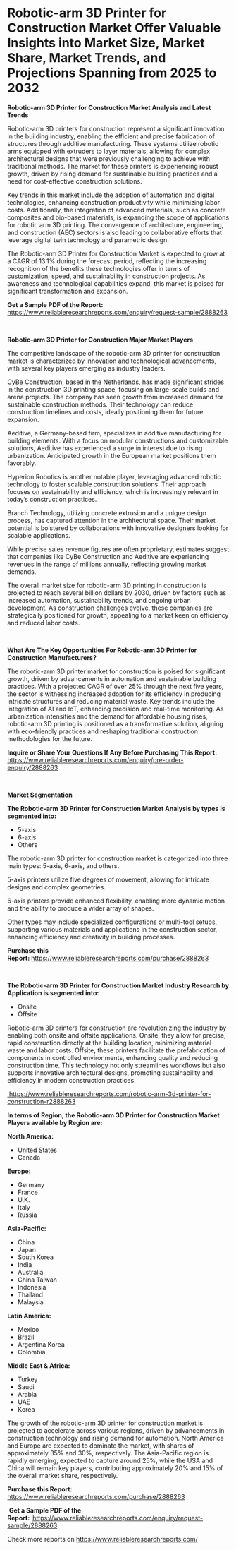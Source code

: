 <p><h1>Robotic-arm 3D Printer for Construction Market Offer Valuable Insights into Market Size, Market Share, Market Trends, and Projections Spanning from 2025 to 2032</h1></p><p><strong>Robotic-arm 3D Printer for Construction Market Analysis and Latest Trends</strong></p>
<p><p>Robotic-arm 3D printers for construction represent a significant innovation in the building industry, enabling the efficient and precise fabrication of structures through additive manufacturing. These systems utilize robotic arms equipped with extruders to layer materials, allowing for complex architectural designs that were previously challenging to achieve with traditional methods. The market for these printers is experiencing robust growth, driven by rising demand for sustainable building practices and a need for cost-effective construction solutions. </p><p>Key trends in this market include the adoption of automation and digital technologies, enhancing construction productivity while minimizing labor costs. Additionally, the integration of advanced materials, such as concrete composites and bio-based materials, is expanding the scope of applications for robotic arm 3D printing. The convergence of architecture, engineering, and construction (AEC) sectors is also leading to collaborative efforts that leverage digital twin technology and parametric design.</p><p>The Robotic-arm 3D Printer for Construction Market is expected to grow at a CAGR of 13.1% during the forecast period, reflecting the increasing recognition of the benefits these technologies offer in terms of customization, speed, and sustainability in construction projects. As awareness and technological capabilities expand, this market is poised for significant transformation and expansion.</p></p>
<p><strong>Get a Sample PDF of the Report:&nbsp;</strong> <a href="https://www.reliableresearchreports.com/enquiry/request-sample/2888263?utm_campaign=2652&utm_medium=2&utm_source=Github&utm_content=ia&utm_term=14032025&utm_id=robotic-arm-3d-printer-for-construction">https://www.reliableresearchreports.com/enquiry/request-sample/2888263</a></p>
<p>&nbsp;</p>
<p><strong>Robotic-arm 3D Printer for Construction Major Market Players</strong></p>
<p><p>The competitive landscape of the robotic-arm 3D printer for construction market is characterized by innovation and technological advancements, with several key players emerging as industry leaders. </p><p>CyBe Construction, based in the Netherlands, has made significant strides in the construction 3D printing space, focusing on large-scale builds and arena projects. The company has seen growth from increased demand for sustainable construction methods. Their technology can reduce construction timelines and costs, ideally positioning them for future expansion.</p><p>Aeditive, a Germany-based firm, specializes in additive manufacturing for building elements. With a focus on modular constructions and customizable solutions, Aeditive has experienced a surge in interest due to rising urbanization. Anticipated growth in the European market positions them favorably.</p><p>Hyperion Robotics is another notable player, leveraging advanced robotic technology to foster scalable construction solutions. Their approach focuses on sustainability and efficiency, which is increasingly relevant in today’s construction practices.</p><p>Branch Technology, utilizing concrete extrusion and a unique design process, has captured attention in the architectural space. Their market potential is bolstered by collaborations with innovative designers looking for scalable applications.</p><p>While precise sales revenue figures are often proprietary, estimates suggest that companies like CyBe Construction and Aeditive are experiencing revenues in the range of millions annually, reflecting growing market demands.</p><p>The overall market size for robotic-arm 3D printing in construction is projected to reach several billion dollars by 2030, driven by factors such as increased automation, sustainability trends, and ongoing urban development. As construction challenges evolve, these companies are strategically positioned for growth, appealing to a market keen on efficiency and reduced labor costs.</p></p>
<p>&nbsp;</p>
<p><strong>What Are The Key Opportunities For Robotic-arm 3D Printer for Construction Manufacturers?</strong></p>
<p><p>The robotic-arm 3D printer market for construction is poised for significant growth, driven by advancements in automation and sustainable building practices. With a projected CAGR of over 25% through the next five years, the sector is witnessing increased adoption for its efficiency in producing intricate structures and reducing material waste. Key trends include the integration of AI and IoT, enhancing precision and real-time monitoring. As urbanization intensifies and the demand for affordable housing rises, robotic-arm 3D printing is positioned as a transformative solution, aligning with eco-friendly practices and reshaping traditional construction methodologies for the future.</p></p>
<p><strong>Inquire or Share Your Questions If Any Before Purchasing This Report:</strong> <a href="https://www.reliableresearchreports.com/enquiry/pre-order-enquiry/2888263?utm_campaign=2652&utm_medium=2&utm_source=Github&utm_content=ia&utm_term=14032025&utm_id=robotic-arm-3d-printer-for-construction">https://www.reliableresearchreports.com/enquiry/pre-order-enquiry/2888263</a></p>
<p>&nbsp;</p>
<p><strong>Market Segmentation</strong></p>
<p><strong>The Robotic-arm 3D Printer for Construction Market Analysis by types is segmented into:</strong></p>
<p><ul><li>5-axis</li><li>6-axis</li><li>Others</li></ul></p>
<p><p>The robotic-arm 3D printer for construction market is categorized into three main types: 5-axis, 6-axis, and others. </p><p>5-axis printers utilize five degrees of movement, allowing for intricate designs and complex geometries. </p><p>6-axis printers provide enhanced flexibility, enabling more dynamic motion and the ability to produce a wider array of shapes. </p><p>Other types may include specialized configurations or multi-tool setups, supporting various materials and applications in the construction sector, enhancing efficiency and creativity in building processes.</p></p>
<p><strong>Purchase this Report:&nbsp;</strong><a href="https://www.reliableresearchreports.com/purchase/2888263?utm_campaign=2652&utm_medium=2&utm_source=Github&utm_content=ia&utm_term=14032025&utm_id=robotic-arm-3d-printer-for-construction">https://www.reliableresearchreports.com/purchase/2888263</a></p>
<p>&nbsp;</p>
<p><strong>The Robotic-arm 3D Printer for Construction Market Industry Research by Application is segmented into:</strong></p>
<p><ul><li>Onsite</li><li>Offsite</li></ul></p>
<p><p>Robotic-arm 3D printers for construction are revolutionizing the industry by enabling both onsite and offsite applications. Onsite, they allow for precise, rapid construction directly at the building location, minimizing material waste and labor costs. Offsite, these printers facilitate the prefabrication of components in controlled environments, enhancing quality and reducing construction time. This technology not only streamlines workflows but also supports innovative architectural designs, promoting sustainability and efficiency in modern construction practices.</p></p>
<p><a href="https://www.reliableresearchreports.com/robotic-arm-3d-printer-for-construction-r2888263?utm_campaign=2652&utm_medium=2&utm_source=Github&utm_content=ia&utm_term=14032025&utm_id=robotic-arm-3d-printer-for-construction">&nbsp;https://www.reliableresearchreports.com/robotic-arm-3d-printer-for-construction-r2888263</a></p>
<p><strong>In terms of Region, the Robotic-arm 3D Printer for Construction Market Players available by Region are:</strong></p>
<p>
    <p> <strong> North America: </strong>
        <ul>
            <li>United States</li>
            <li>Canada</li>
        </ul>
        </p> 
    <p> <strong> Europe: </strong>
        <ul>
            <li>Germany</li>
            <li>France</li>
            <li>U.K.</li>
            <li>Italy</li>
            <li>Russia</li>
        </ul>
        </p> 
    <p> <strong> Asia-Pacific: </strong>
        <ul>
            <li>China</li>
            <li>Japan</li>
            <li>South Korea</li>
            <li>India</li>
            <li>Australia</li>
            <li>China Taiwan</li>
            <li>Indonesia</li>
            <li>Thailand</li>
            <li>Malaysia</li>
        </ul>
        </p> 
    <p> <strong> Latin America: </strong>
        <ul>
            <li>Mexico</li>
            <li>Brazil</li>
            <li>Argentina Korea</li>
            <li>Colombia</li>
        </ul>
        </p> 
    <p> <strong> Middle East & Africa: </strong>
        <ul>
            <li>Turkey</li>
            <li>Saudi</li>
            <li>Arabia</li>
            <li>UAE</li>
            <li>Korea</li>
        </ul>
    </p>
    </p>
<p><p>The growth of the robotic-arm 3D printer for construction market is projected to accelerate across various regions, driven by advancements in construction technology and rising demand for automation. North America and Europe are expected to dominate the market, with shares of approximately 35% and 30%, respectively. The Asia-Pacific region is rapidly emerging, expected to capture around 25%, while the USA and China will remain key players, contributing approximately 20% and 15% of the overall market share, respectively.</p></p>
<p><strong>Purchase this Report: </strong><a href="https://www.reliableresearchreports.com/purchase/2888263?utm_campaign=2652&utm_medium=2&utm_source=Github&utm_content=ia&utm_term=14032025&utm_id=robotic-arm-3d-printer-for-construction">https://www.reliableresearchreports.com/purchase/2888263</a></p>
<p>&nbsp;<strong>Get a Sample PDF of the Report:&nbsp;&nbsp;</strong><a href="https://www.reliableresearchreports.com/enquiry/request-sample/2888263?utm_campaign=2652&utm_medium=2&utm_source=Github&utm_content=ia&utm_term=14032025&utm_id=robotic-arm-3d-printer-for-construction">https://www.reliableresearchreports.com/enquiry/request-sample/2888263</a></p>
<p><strong></strong></p>
<p>Check more reports on <a href="https://www.reliableresearchreports.com/?utm_campaign=2652&utm_medium=2&utm_source=Github&utm_content=ia&utm_term=14032025&utm_id=robotic-arm-3d-printer-for-construction">https://www.reliableresearchreports.com/</a></p>